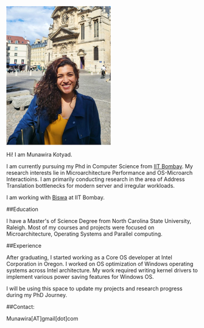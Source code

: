 
<picture>

  <img src="/Image/MunaProfile.jpeg" alt="Profile" width="274"/>
</picture>

Hi! I am Munawira Kotyad.

I am currently pursuing my Phd in Computer Science from [IIT Bombay](https://www.cse.iitb.ac.in/). My research interests lie in Microarchitecture Performance and OS-Microarch Interactioins. I am primarily conducting research in the area of Address Translation bottlenecks for modern server and irregular workloads. 

I am working with [Biswa](https://www.cse.iitb.ac.in/~biswa/) at IIT Bombay.

##Education

I have a Master's  of Science Degree from North Carolina State University, Raleigh. Most of my courses and projects were focused on Microarchitecture, Operating Systems and Parallel computing. 

##Experience

After graduating, I started working as a Core OS developer at Intel Corporation in Oregon. I worked on OS optimization of Windows operating systems across Intel architecture. My work required writing kernel drivers to implement various power saving features for Windows OS. 

I will be using this space to update my projects and research progress during my PhD Journey. 

##Contact:

Munawira[AT]gmail[dot]com


